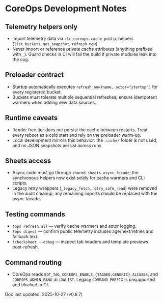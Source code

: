 # CoreOps Development Notes

## Telemetry helpers only
- Import telemetry data via `c1c_coreops.cache_public` helpers (`list_buckets`,
  `get_snapshot`, `refresh_now`).
- Never import or reference private cache attributes (anything prefixed with `_`). Guard
  checks in CI will fail the build if private modules leak into the cog.

## Preloader contract
- Startup automatically executes `refresh_now(name, actor="startup")` for every registered
  bucket.
- Buckets must tolerate multiple sequential refreshes; ensure idempotent warmers when
  adding new data sources.

## Runtime caveats
- Render free tier does not persist the cache between restarts. Treat every reboot as a
  cold start and rely on the preloader warm-up.
- Local development mirrors this behavior: the `.cache/` folder is not used, and no JSON
  snapshots persist across runs.

## Sheets access
- Async code must go through `shared.sheets.async_facade`; the synchronous helpers now
  exist solely for cache warmers and CLI scripts.
- Legacy retry wrappers (`_legacy_fetch`, `retry_safe_read`) were removed in the audit
  cleanup; any remaining imports should be replaced with the async facade.

## Testing commands
- `!ops refresh all` — verify cache warmers and actor logging.
- `!ops digest` — confirm public telemetry includes age/next/retries and fallback text.
- `!checksheet --debug` — inspect tab headers and template previews post-refresh.

## Command routing
- CoreOps reads `BOT_TAG`, `COREOPS_ENABLE_{TAGGED,GENERIC}_ALIASES`, and
  `COREOPS_ADMIN_BANG_ALLOWLIST`. Legacy `COMMAND_PREFIX` is unsupported and
  blocked in CI.

Doc last updated: 2025-10-27 (v0.9.7)
